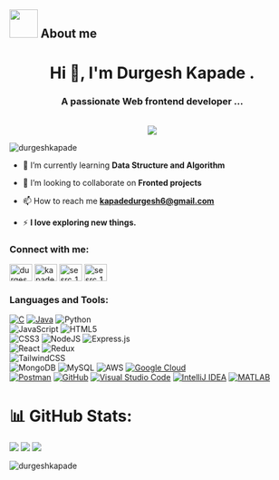 
## <picture><img src = "https://user-images.githubusercontent.com/67017303/209289506-0ecedebd-8968-43cb-a93b-e237582bc6d1.gif" width = 50px></picture> **About me**

<h1 align="center">Hi 👋, I'm Durgesh Kapade .</h1>
<h3 align="center">A passionate Web frontend developer ...</h3>
<br>

<div align="center">
    <picture> <img align="center" src="https://user-images.githubusercontent.com/67017303/209289640-cde876f9-7b57-4184-b377-72928a8319ae.gif"></picture>
</div>

<p align="left"> <img src="https://komarev.com/ghpvc/?username=durgeshkapade&label=Profile%20views&color=0e75b6&style=flat" alt="durgeshkapade" /> </p>

- 🌱 I’m currently learning **Data Structure and Algorithm**

- 👯 I’m looking to collaborate on **Fronted projects**

- 📫 How to reach me **kapadedurgesh6@gmail.com**

- ⚡ **I love exploring new things.**

<h3 align="left">Connect with me:</h3>
<p align="left">
<a href="https://linkedin.com/in/durgesh-kapade-aa2945243" target="blank"><img align="center" src="https://raw.githubusercontent.com/rahuldkjain/github-profile-readme-generator/master/src/images/icons/Social/linked-in-alt.svg" alt="durgesh-kapade-aa2945243" height="30" width="40" /></a>
<a href="https://instagram.com/kapade.durgesh" target="blank"><img align="center" src="https://raw.githubusercontent.com/rahuldkjain/github-profile-readme-generator/master/src/images/icons/Social/instagram.svg" alt="kapade.durgesh" height="30" width="40" /></a>
<a href="https://www.codechef.com/users/sesrc_184" target="blank"><img align="center" src="https://cdn.jsdelivr.net/npm/simple-icons@3.1.0/icons/codechef.svg" alt="sesrc_184" height="30" width="40" /></a>
<a href="https://www.leetcode.com/users/sesrc_184" target="blank"><img align="center" src="https://cdn.jsdelivr.net/npm/simple-icons@3.1.0/icons/leetcode.svg" alt="sesrc_184" height="30" width="40" /></a>
</p>

<h3 align="left">Languages and Tools:</h3>

[![C](https://img.shields.io/badge/C-00599C?style=for-the-badge&logo=c&logoColor=white)](https://en.wikipedia.org/wiki/C_(programming_language))
[![Java](https://img.shields.io/badge/java-%23ED8B00.svg?style=for-the-badge&logo=java&logoColor=white)](https://www.java.com) 
![Python](https://img.shields.io/badge/python-3670A0?style=for-the-badge&logo=python&logoColor=ffdd54)  
![JavaScript](https://img.shields.io/badge/javascript-%23323330.svg?style=for-the-badge&logo=javascript&logoColor=%23F7DF1E) 
![HTML5](https://img.shields.io/badge/html5-%23E34F26.svg?style=for-the-badge&logo=html5&logoColor=white)  <br>
![CSS3](https://img.shields.io/badge/css3-%231572B6.svg?style=for-the-badge&logo=css3&logoColor=white)
![NodeJS](https://img.shields.io/badge/node.js-6DA55F?style=for-the-badge&logo=node.js&logoColor=white)
![Express.js](https://img.shields.io/badge/express.js-%23404d59.svg?style=for-the-badge&logo=express&logoColor=%2361DAFB)  
![React](https://img.shields.io/badge/react-%2320232a.svg?style=for-the-badge&logo=react&logoColor=%2361DAFB) 
![Redux](https://img.shields.io/badge/redux-%23593d88.svg?style=for-the-badge&logo=redux&logoColor=white)  
![TailwindCSS](https://img.shields.io/badge/tailwindcss-%2338B2AC.svg?style=for-the-badge&logo=tailwind-css&logoColor=white)  
![MongoDB](https://img.shields.io/badge/MongoDB-%234ea94b.svg?style=for-the-badge&logo=mongodb&logoColor=white) 
![MySQL](https://img.shields.io/badge/mysql-%2300f.svg?style=for-the-badge&logo=mysql&logoColor=white) 
![AWS](https://img.shields.io/badge/AWS-%23FF9900.svg?style=for-the-badge&logo=amazon-aws&logoColor=white)
[![Google Cloud](https://img.shields.io/badge/Google%20Cloud-4285F4?style=for-the-badge&logo=google-cloud&logoColor=white)](https://cloud.google.com) <br>
[![Postman](https://img.shields.io/badge/Postman-FF6C37?style=for-the-badge&logo=postman&logoColor=white)](https://www.postman.com)
[![GitHub](https://img.shields.io/badge/GitHub-181717?style=for-the-badge&logo=github&logoColor=white)](https://github.com)
[![Visual Studio Code](https://img.shields.io/badge/VS%20Code-0078d7?style=for-the-badge&logo=visual%20studio%20code&logoColor=white)](https://code.visualstudio.com)
[![IntelliJ IDEA](https://img.shields.io/badge/IntelliJ%20IDEA-000000?style=for-the-badge&logo=intellij-idea&logoColor=white)](https://www.jetbrains.com/idea/)
[![MATLAB](https://img.shields.io/badge/MATLAB-0076A8?style=for-the-badge&logo=mathworks&logoColor=white)](https://www.mathworks.com/products/matlab.html)


# 📊 GitHub Stats:
<!--
[![Durgesh GitHub | Stats](https://stats.quine.sh/durgeshkapade/github?theme=dark)](https://quine.sh?utm_source=widgets&utm_campaign=durgeshkapade)
[![Durgesh GitHub | Dependencies](https://stats.quine.sh/durgeshkapade/dependencies?theme=dark)](https://quine.sh?utm_source=widgets&utm_campaign=durgeshkapade)
-->
![](http://github-profile-summary-cards.vercel.app/api/cards/profile-details?username=durgeshkapade&theme=github_dark)
![](http://github-profile-summary-cards.vercel.app/api/cards/stats?username=durgeshkapade&theme=github_dark)
![](http://github-profile-summary-cards.vercel.app/api/cards/most-commit-language?username=durgeshkapade&theme=github_dark)




<!--
<p>&nbsp;<img align="center" src="https://github-readme-stats.vercel.app/api?username=durgeshkapade&show_icons=true&locale=en" alt="durgeshkapade" /></p>
-->

<p><img align="center" src="https://github-readme-streak-stats.herokuapp.com/?user=durgeshkapade&theme=github_dark" alt="durgeshkapade" /></p>

<!--
<p><img align="left" src="https://github-readme-stats.vercel.app/api/top-langs?username=durgeshkapade&show_icons=true&locale=en&layout=compact" alt="durgeshkapade" /></p>
-->

